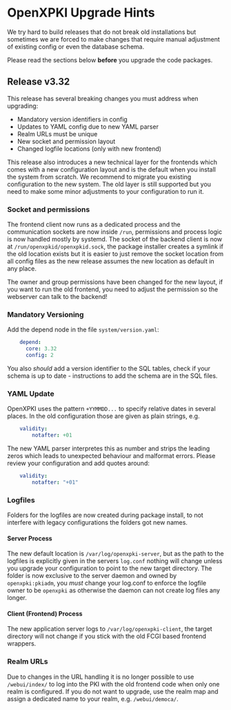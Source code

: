 # OpenXPKI Upgrade Hints

We try hard to build releases that do not break old installations but
sometimes we are forced to make changes that require manual adjustment
of existing config or even the database schema.

Please read the sections below **before** you upgrade the code packages.

## Release v3.32

This release has several breaking changes you must address when upgrading:

* Mandatory version identifiers in config
* Updates to YAML config due to new YAML parser
* Realm URLs must be unique
* New socket and permission layout
* Changed logfile locations (only with new frontend)

This release also introduces a new technical layer for the frontends
which comes with a new configuration layout and is the default when you
install the system from scratch. We recommend to migrate you existing
configuration to the new system. The old layer is still supported but
you need to make some minor adjustments to your configuration to run it.

### Socket and permissions

The frontend client now runs as a dedicated process and the communication
sockets are now inside `/run`, permissions and process logic is now handled
mostly by systemd. The socket of the backend client is now at
`/run/openxpkid/openxpkid.sock`, the package installer creates a symlink
if the old location exists but it is easier to just remove the socket
location from all config files as the new release assumes the new location
as default in any place.

The owner and group permissions have been changed for the new layout, if you
want to run the old frontend, you need to adjust the permission so the
webserver can talk to the backend!

### Mandatory Versioning

Add the depend node in the file `system/version.yaml`:

```yaml
    depend:
      core: 3.32
      config: 2
```

You also *should* add a version identifier to the SQL tables, check if your
schema is up to date - instructions to add the schema are in the SQL files.

### YAML Update

OpenXPKI uses the pattern `+YYMMDD...` to specify relative dates in several
places. In the old configuration those are given as plain strings, e.g.

```yaml
    validity:
        notafter: +01
```

The new YAML parser interpretes this as number and strips the leading
zeros which leads to unexpected behaviour and malformat errors. Please
review your configuration and add quotes around:

```yaml
    validity:
        notafter: "+01"
```

### Logfiles

Folders for the logfiles are now created during package install, to not
interfere with legacy configurations the folders got new names.

#### Server Process

The new default location is `/var/log/openxpki-server`, but as the path
to the logfiles is explicitly given in the servers `log.conf` nothing
will change unless you upgrade your configuration to point to the new
target directory. The folder is now exclusive to the server daemon and
owned by `openxpki:pkiadm`, you *must* change your log.conf to enforce
the logfile owner to be `openxpki` as otherwise the daemon can not
create log files any longer.

#### Client (Frontend) Process

The new application server logs to `/var/log/openxpki-client`, the
target directory will not change if you stick with the old FCGI based
frontend wrappers.

### Realm URLs

Due to changes in the URL handling it is no longer possible to use
`/webui/index/` to log into the PKI with the old frontend code when only
one realm is configured. If you do not want to upgrade, use the realm map
and assign a dedicated name to your realm, e.g. `/webui/democa/`.
